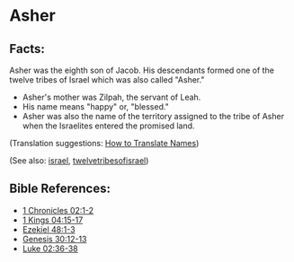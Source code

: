 # Asher #

## Facts: ##

Asher was the eighth son of Jacob. His descendants formed one of the twelve tribes of Israel which was also called "Asher." 

 * Asher's mother was Zilpah, the servant of Leah.
 * His name means "happy" or, "blessed."
 * Asher was also the name of the territory assigned to the tribe of Asher when the Israelites entered the promised land.

(Translation suggestions: [How to Translate Names](https://git.door43.org/Door43/en-ta-translate-vol1/src/master/content/translate_names.md))

(See also: [israel](../kt/israel.md), [twelvetribesofisrael](../other/twelvetribesofisrael.md))

## Bible References: ##

* [1 Chronicles 02:1-2](https://door43.org/en/bible/notes/1ch/02/01)
* [1 Kings 04:15-17](https://door43.org/en/bible/notes/1ki/04/15)
* [Ezekiel 48:1-3](https://door43.org/en/bible/notes/ezk/48/01)
* [Genesis 30:12-13](https://door43.org/en/bible/notes/gen/30/12)
* [Luke 02:36-38](https://door43.org/en/bible/notes/luk/02/36)

